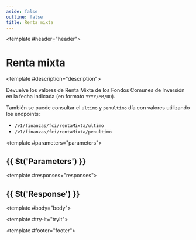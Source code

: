 ```yaml
---
aside: false
outline: false
title: Renta mixta
---
```


<script setup>
import { useRoute, useData } from 'vitepress'

const route = useRoute()

const { isDark } = useData()
</script>

<Operation method="GET" id="get-finanzas-fci-renta-mixta-fecha">

<template #header="header">

# Renta mixta

</template>

<template #description="description">

Devuelve los valores de Renta Mixta de los Fondos Comunes de Inversión en la fecha indicada (en formato `YYYY/MM/DD`).

También se puede consultar el `ultimo` y `penultimo` día con valores utilizando los endpoints: 

- `/v1/finanzas/fci/rentaMixta/ultimo`
- `/v1/finanzas/fci/rentaMixta/penultimo`

<!--@include: ./parts/get-finanzas-fci-renta-mixta-fecha-description-after.md -->

</template>

<template #parameters="parameters">

## {{ $t('Parameters') }}

<Parameters operation-id="get-finanzas-fci-renta-mixta-fecha" :parameters="parameters.parameters" />

</template>

<template #responses="responses">

## {{ $t('Response') }}

<Responses :responses="responses.responses" :schema="responses.schema" :responseType="responses.responseType" :isDark="isDark">

<template #body="body">

<ResponseBody :schema="body.schema" :responseType="body.responseType" />

</template>

</Responses>

</template>

<template #try-it="tryIt">

<TryWithVariables :operation-id="tryIt.operationId" :method="tryIt.method" :path="tryIt.path" :baseUrl="tryIt.baseUrl" :isDark="isDark" />

</template>

<template #footer="footer">

<!--@include: ./parts/get-finanzas-fci-renta-mixta-fecha-footer.md -->

</template>

</Operation>
